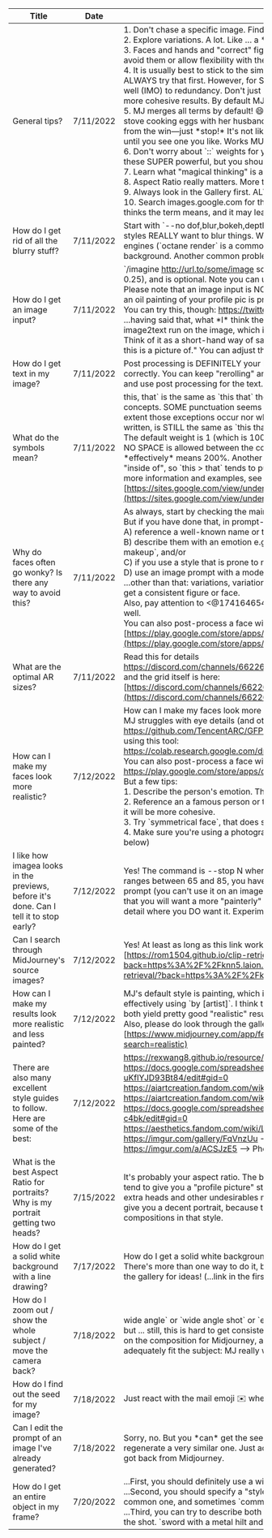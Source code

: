 | Title                                                                                   | Date      | Information                                                                                                                                                                                                                                                                                                                                                                                                                                                                                                                                                                                                                                                                                                                                                                                                                                                                                                                                                                                                                                                                                                                                                                                                                                                                                                                                                                                                                                                                                                                                                                                                                                                                                                                                                                                                                                                                                                          |
| --------------------------------------------------------------------------------------- | --------- | -------------------------------------------------------------------------------------------------------------------------------------------------------------------------------------------------------------------------------------------------------------------------------------------------------------------------------------------------------------------------------------------------------------------------------------------------------------------------------------------------------------------------------------------------------------------------------------------------------------------------------------------------------------------------------------------------------------------------------------------------------------------------------------------------------------------------------------------------------------------------------------------------------------------------------------------------------------------------------------------------------------------------------------------------------------------------------------------------------------------------------------------------------------------------------------------------------------------------------------------------------------------------------------------------------------------------------------------------------------------------------------------------------------------------------------------------------------------------------------------------------------------------------------------------------------------------------------------------------------------------------------------------------------------------------------------------------------------------------------------------------------------------------------------------------------------------------------------------------------------------------------------------------------------- |
| General tips?                                                                           | 7/11/2022 | 1\. Don't chase a specific image. Find a style you like and then run with what MJ gives you.<br>2\. Explore variations. A lot. Like … a \*lot\*. It's usually rewarding.<br>3\. Faces and hands and "correct" figures are \*really hard\* (right now). Try to come up with concepts that avoid them or allow flexibility with them (shattered glass, fast action, busy crowds, etc)<br>4\. It is usually best to stick to the simplest single term you can use to describe your subject, and you should ALWAYS try that first. However, for SOME subjects where MJ seems to struggle, it seems to respond \*very\* well (IMO) to redundancy. Don't just say \`dragon\`, say \`dragon gecko anole lizard monitor\`. I find this leads to more cohesive results. By default MJ "merges" all terms.<br>5\. MJ merges all terms by default! 😄 Focus on one subject at a time. If you're trying to describe a chef at a stove cooking eggs with her husband at the sink and pots are hanging over the island and light is coming in from the win—just \*stop!\* It's not likely to work. Start with "a chef cooking at a stove" and run variations until you see one you like. Works MUCH better.<br>6\. Don't worry about \`::\` weights for your first few days. ...but eventually, circle back to them! Personally I find these SUPER powerful, but you should understand how MidJourney works before getting into them.<br>7\. Learn what "magical thinking" is and ALWAYS keep this in mind. Seriously.<br>8\. Aspect Ratio really matters. More than you think. It interacts strongly with the subject.<br>9\. Always look in the Gallery first. ALWAYS LOOK IN THE GALLERY FIRST.<br>10\. Search images.google.com for the term you want to try. It will give you hints about what MJ \*probably\* thinks the term means, and it may lead you to finding a better term (or two or three) that will do better.<br> |
| How do I get rid of all the blurry stuff?                                               | 7/11/2022 | Start with \`--no dof,blur,bokeh,depth of field\` at the end of your prompt. …but also be mindful that some styles REALLY want to blur things. Watch out for photographers names (e.g.: \`Steve McCurry\`), rendering engines (\`octane render\` is a common culprit of blurring), and the like: they really like to blow out the background. Another common problem is \`8k\`, which will often cause the depth of field to be very narrow.                                                                                                                                                                                                                                                                                                                                                                                                                                                                                                                                                                                                                                                                                                                                                                                                                                                                                                                                                                                                                                                                                                                                                                                                                                                                                                                                                                                                                                                                         |
| How do I get an image input?                                                            | 7/11/2022 | \`/imagine http://url.to/some/image some prompt --iw N\` where N is the weight of the image (defaults to 0.25), and is optional. Note you can use more than one URL in the prompt, separated with spaces.<br>Please note that an image input is NOT going to use your image as a "seed" and doing something like getting an oil painting of your profile pic is probably not the point of MJ.<br>You can try this, though: https://twitter.com/shambibble/status/1538708086596173824<br>…having said that, what \*I\* think the input does--I \_think,\_ since the docs aren't clear about this--is an image2text run on the image, which it then feeds that into the prompt (as text).<br>Think of it as a short-hand way of saying "build me an image that's 25% influenced by whatever \_you think\_ this is a picture of." You can adjust that "25%" using the \`--iw\`. Nothing more.                                                                                                                                                                                                                                                                                                                                                                                                                                                                                                                                                                                                                                                                                                                                                                                                                                                                                                                                                                                                                           |
| How do I get text in my image?                                                          | 7/11/2022 | Post processing is DEFINITELY your best bet. MJ doesn't really "speak" at all and you can't force it to do text correctly. You can keep "rerolling" and it might work, but that's tedious. Much easier to just get a good image and use post processing for the text.                                                                                                                                                                                                                                                                                                                                                                                                                                                                                                                                                                                                                                                                                                                                                                                                                                                                                                                                                                                                                                                                                                                                                                                                                                                                                                                                                                                                                                                                                                                                                                                                                                                |
| What do the symbols mean?                                                               | 7/11/2022 | this, that\` is the same as \`this that\` though you might want to use commas for your personal separation of concepts. SOME punctuation seems to matter. \`this…\` is NOT the same as \`this\` but it's not clear to what extent those exceptions occur nor what they "mean". The one major exception is \`this :: that\` ...which, as written, is STILL the same as \`this that\` but the purpose of the \`::\` is that it can be used to "weigh" subjects. The default weight is 1 (which is 100%). So \`this ::0.5 that\` means you want 50% of this and 100% of that. NO SPACE is allowed between the colon and the number. Yes, you \*can\* use values higher than 1, so \`::2\` \*effectively\* means 200%. Another minor exception with symbols seems to be \`>\` which appears to be "inside of", so \`this > that\` tends to put this IN that. Not always, but enough that we think it's "real". 😄 …For more information and examples, see https://rexwang8.github.io/resource/ai/prompts and [https://sites.google.com/view/understanding-mj-prompts/home](https://sites.google.com/view/understanding-mj-prompts/home)                                                                                                                                                                                                                                                                                                                                                                                                                                                                                                                                                                                                                                                                                                                                                                                  |
| Why do faces often go wonky? Is there any way to avoid this?                            | 7/11/2022 | As always, start by checking the main feed and finding some examples you like, and stealing the prompts! But if you have done that, in prompt-craft, our best attempts suggest that faces will work better if you:<br>A) reference a well-known name or two to draw from, and/or<br>B) describe them with an emotion e.g.: \`happy face\` or if you specify a style of makeup: \`face with natural makeup\`, and/or<br>C) if you use a style that is prone to nice faces (e.g. artstation), and/or<br>D) use an image prompt with a moderately high weight (e.g.: \`--iw 0.7\`)<br>…other than that: variations, variations, variations! It is \*normal\* to have to reroll and veroll multiple times to get a consistent figure or face.<br>Also, pay attention to <@174164654111588352> 's posts, below: he's quite good at getting faces to work well.<br>You can also post-process a face with something like FaceApp:<br>[https://play.google.com/store/apps/details?id=io.faceapp&hl=en\_US&gl=US](https://play.google.com/store/apps/details?id=io.faceapp&hl=en_US&gl=US)                                                                                                                                                                                                                                                                                                                                                                                                                                                                                                                                                                                                                                                                                                                                                                                                                                    |
| What are the optimal AR sizes?                                                          | 7/11/2022 | Read this for details<br>https://discord.com/channels/662267976984297473/992207085146222713/993124425757102110<br>and the grid itself is here:<br>[https://discord.com/channels/662267976984297473/992207085146222713/993079552664412200](https://discord.com/channels/662267976984297473/992207085146222713/993079552664412200)                                                                                                                                                                                                                                                                                                                                                                                                                                                                                                                                                                                                                                                                                                                                                                                                                                                                                                                                                                                                                                                                                                                                                                                                                                                                                                                                                                                                                                                                                                                                                                                     |
| How can I make my faces look more realistic?                                            | 7/12/2022 | How can I make my faces look more realistic?<br>MJ struggles with eye details (and other facial minutia). You might try post-processing using this technique:<br>https://github.com/TencentARC/GFPGAN<br>using this tool:<br>https://colab.research.google.com/drive/1sVsoBd9AjckIXThgtZhGrHRfFI6UUYOo#scrollTo=CdMZYp0T7NAy<br>You can also post-process a face with something like FaceApp:<br>https://play.google.com/store/apps/details?id=io.faceapp&hl=en\_US&gl=US<br>But a few tips:<br>1\. Describe the person's emotion. That seems to help. Sometimes makeup does, too.<br>2\. Reference an a famous person or two to "model." It will merge multiple names for a more unique look, but it will be more cohesive.<br>3\. Try \`symmetrical face\`, that does seem to help (a bit)<br>4\. Make sure you're using a photographic or rendering style, if you aren't going for a "painted" look. (see below)<br>                                                                                                                                                                                                                                                                                                                                                                                                                                                                                                                                                                                                                                                                                                                                                                                                                                                                                                                                                                                              |
| I like how imagea looks in the previews, before it's done. Can I tell it to stop early? | 7/12/2022 | Yes! The command is --stop N where N is a percentage between 1 and 100; most people seem to like ranges between 65 and 85, you have to experiment to find which you like best. It must be part of your prompt (you can't use it on an image that has already been generated), so you need to know before hand that you will want a more "painterly" look. I don't recommend using it all that often, though, as you'll lose fine detail where you DO want it. Experiment!                                                                                                                                                                                                                                                                                                                                                                                                                                                                                                                                                                                                                                                                                                                                                                                                                                                                                                                                                                                                                                                                                                                                                                                                                                                                                                                                                                                                                                            |
| Can I search through MidJourney's source images?                                        | 7/12/2022 | Yes! At least as long as this link works...<br>[https://rom1504.github.io/clip-retrieval/?back=https%3A%2F%2Fknn5.laion.ai&index=laion\_400m&useMclip=false](https://rom1504.github.io/clip-retrieval/?back=https%3A%2F%2Fknn5.laion.ai&index=laion_400m&useMclip=false)                                                                                                                                                                                                                                                                                                                                                                                                                                                                                                                                                                                                                                                                                                                                                                                                                                                                                                                                                                                                                                                                                                                                                                                                                                                                                                                                                                                                                                                                                                                                                                                                                                             |
| How can I make my results look more realistic and less painted?                         | 7/12/2022 | MJ's default style is painting, which is why you're seeing that. You need to specify another style, most effectively using \`by \[artist\]\`. I think the consensus is either to invoke a photographer or a rendering engine: both yield pretty good "realistic" results. But you can also just say \`photograph of ...\` or \`3D render of ...\`. Also, please do look through the gallery and STEAL RUTHLESSLY. [https://www.midjourney.com/app/feed/all/?search=realistic](https://www.midjourney.com/app/feed/all/?search=realistic)                                                                                                                                                                                                                                                                                                                                                                                                                                                                                                                                                                                                                                                                                                                                                                                                                                                                                                                                                                                                                                                                                                                                                                                                                                                                                                                                                                             |
| There are also many excellent style guides to follow. Here are some of the best:        | 7/12/2022 | https://rexwang8.github.io/resource/ai/teapot<br>https://docs.google.com/spreadsheets/d/1VsKv6DlSLFfFpOYUXed8Z4yHomS1R-uKfIYJD93Bt84/edit#gid=0<br>https://aiartcreation.fandom.com/wiki/Artist\_Directory\_(Volcano\_Comparison)<br>https://aiartcreation.fandom.com/wiki/Modifier\_Taxonomy<br>https://docs.google.com/spreadsheets/d/10i9Ip8tVSERAuMWbc6-H6BUFCoUGOQ91YzDvX--c4bk/edit#gid=0<br>https://aesthetics.fandom.com/wiki/List\_of\_Aesthetics --> for clothes, but the terms here may be usable!<br>https://imgur.com/gallery/FqVnzUu --> Photo styles by decade (costumes!)<br>https://imgur.com/a/ACSJzE5 --> Photo styles by decade (architecture)                                                                                                                                                                                                                                                                                                                                                                                                                                                                                                                                                                                                                                                                                                                                                                                                                                                                                                                                                                                                                                                                                                                                                                                                                                                   |
| What is the best Aspect Ratio for portraits? Why is my portrait getting two heads?      | 7/15/2022 | It's probably your aspect ratio. The best ARs for portraits are \`4:5\`, \`3:4\`, \`2:3\`, and \`5:8\`. A default (1x1) will tend to give you a "profile picture" style shot, and anything taller than those formats will start generating extra heads and other undesirables more often. Counterintuitively, a \*wider\* format, like \`3:2\` or \`16:9\`, may give you a decent portrait, because the AI was trained on enough TV media to be familiar with popular compositions in that style.                                                                                                                                                                                                                                                                                                                                                                                                                                                                                                                                                                                                                                                                                                                                                                                                                                                                                                                                                                                                                                                                                                                                                                                                                                                                                                                                                                                                                    |
| How do I get a solid white background with a line drawing?                              | 7/17/2022 | How do I get a solid white background with a line drawing?<br>There's more than one way to do it, but start with \`vector line drawing, 2D --no 3D\` and fool around. Check the gallery for ideas! (...link in the first message in this Thread.)                                                                                                                                                                                                                                                                                                                                                                                                                                                                                                                                                                                                                                                                                                                                                                                                                                                                                                                                                                                                                                                                                                                                                                                                                                                                                                                                                                                                                                                                                                                                                                                                                                                                    |
| How do I zoom out / show the whole subject / move the camera back?                      | 7/18/2022 | wide angle\` or \`wide angle shot\` or \`establishing shot\` seem to be worth trying, as well as \`16mm\` or \`24mm\`, but ... still, this is hard to get consistently. Also, pay attention to your Aspect Ratio: this has a \*huge\* effect on the composition for Midjourney, and you should make sure you're using an appropriate proportion to adequately fit the subject: MJ really wants to "fill the frame."                                                                                                                                                                                                                                                                                                                                                                                                                                                                                                                                                                                                                                                                                                                                                                                                                                                                                                                                                                                                                                                                                                                                                                                                                                                                                                                                                                                                                                                                                                  |
| How do I find out the seed for my image?                                                | 7/18/2022 | Just react with the mail emoji ✉️ where it was generated, and it will tell you what the seed was.                                                                                                                                                                                                                                                                                                                                                                                                                                                                                                                                                                                                                                                                                                                                                                                                                                                                                                                                                                                                                                                                                                                                                                                                                                                                                                                                                                                                                                                                                                                                                                                                                                                                                                                                                                                                                    |
| Can I edit the prompt of an image I've already generated?                               | 7/18/2022 | Sorry, no. But you \*can\* get the seed from the image (see the previous FAQ entry) and use that to regenerate a very similar one. Just add \`--seed N\` to the end of your prompt, where "N" is the number you got back from Midjourney.                                                                                                                                                                                                                                                                                                                                                                                                                                                                                                                                                                                                                                                                                                                                                                                                                                                                                                                                                                                                                                                                                                                                                                                                                                                                                                                                                                                                                                                                                                                                                                                                                                                                            |
| How do I get an entire object in my frame?<br>                                          | 7/20/2022 | ...First, you should definitely use a wide or tall aspect ratio. 1:1 makes it VERY hard to fit a whole object in.<br>...Second, you should specify a "style" that is more likely to include the whole object. \`product shot\` is a common one, and sometimes \`commercial\` works.<br>...Third, you can try to describe both "ends" of the object, which makes it more likely for them both to be in the shot. \`sword with a metal hilt and pointed tip\` is more likely to work. ...unless it gets too wordy. :S                                                                                                                                                                                                                                                                                                                                                                                                                                                                                                                                                                                                                                                                                                                                                                                                                                                                                                                                                                                                                                                                                                                                                                                                                                                                                                                                                                                                  |


